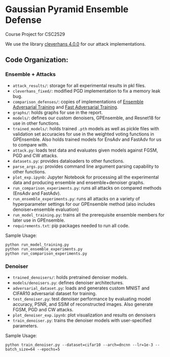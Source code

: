 # Gaussian Pyramid Ensemble Defense
Course Project for CSC2529

We use the library [cleverhans 4.0.0](https://github.com/cleverhans-lab/cleverhans/releases/tag/v4.0.0) for our attack implementations. 

## Code Organization:

### Ensemble + Attacks
- ```attack_results/```: storage for all experimental results in pkl files.
- ```cleverhans_fixed/```: modified PGD implementation to fix a memory leak bug.
- ```comparison_defenses/```: copies of implementations of [Ensemble Adversarial Training](https://github.com/JZ-LIANG/Ensemble-Adversarial-Training) and [Fast Adversarial Training](https://github.com/locuslab/fast_adversarial).
- ```graphs/```: holds graphs for use in the report.
- ```models/```: defines our custom denoisers, GPEnsemble, and Resnet18 for use in other functions.
- ```trained_models/```: holds trained ```.pth``` models as well as pickle files with validation set accuracies for use in the weighted voting functions in GPEnsemble. Also holds trained models for EnsAdv and FastAdv for us to compare with.
- ```attack.py```: loads test data and evaluates given models against FGSM, PGD and CW attacks.
- ```datasets.py```: provides dataloaders to other functions.
- ```parse_args.py```: provides command line argument parsing capability to other functions.
- ```plot_exp.ipynb```: Jupyter Notebook for processing all the experimental data and producing ensemble and ensemble+denoiser graphs.
- ```run_comparison_experiments.py```: runs all attacks on compared methods (EnsAdv and FastAdv).
- ```run_ensemble_experiments.py```: runs all attacks on a variety of hyperparameter settings for our GPEnsemble method (also includes denoiser+ensemble evaluation)
- ```run_model_training.py```: trains all the prerequisite ensemble members for later use in GPEnsemble.
- ```requirements.txt```: pip packages needed to run all code.

Sample Usage:
```
python run_model_training.py
python run_ensemble_experiments.py
python run_comparison_experiments.py
```


### Denoiser
- ```trained_denoisers/```: holds pretrained denoiser models.
- ```models/denoisers.py```: defines denoiser architectures.
- ```adversarial_dataset.py```: loads and generates custom MNIST and CIFAR10 adversarial dataset for training.
- ```test_denoiser.py```: test denoiser performance by evaluating model accuracy, PSNR, and SSIM of reconstructed images. Also generate FGSM, PGD and CW attacks.
- ```plot_denoiser_exp.ipynb```: plot visualization and results on denoisers
- ```train_denoiser.py```: trains the denoiser models with user-specified parameters. 

Sample Usage:
```
python train_denoiser.py --dataset=cifar10 --arch=dncnn --lr=1e-3 --batch_size=64 --epochs=5
```
